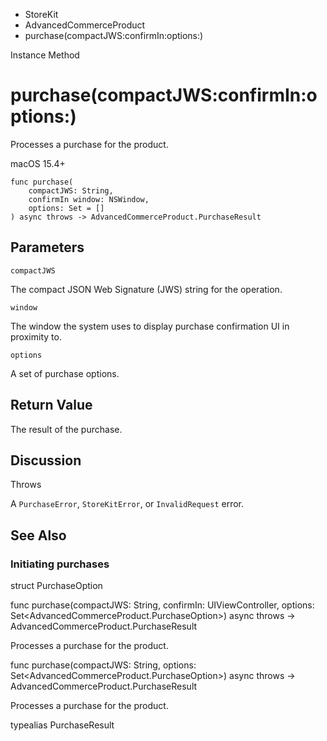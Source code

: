 

- StoreKit
- AdvancedCommerceProduct
-  purchase(compactJWS:confirmIn:options:) 

Instance Method

# purchase(compactJWS:confirmIn:options:)

Processes a purchase for the product.

macOS 15.4+

``` source
func purchase(
    compactJWS: String,
    confirmIn window: NSWindow,
    options: Set = []
) async throws -> AdvancedCommerceProduct.PurchaseResult
```

## Parameters 

`compactJWS`  

The compact JSON Web Signature (JWS) string for the operation.

`window`  

The window the system uses to display purchase confirmation UI in proximity to.

`options`  

A set of purchase options.

## Return Value

The result of the purchase.

## Discussion

Throws

A `PurchaseError`, `StoreKitError`, or `InvalidRequest` error.

## See Also

### Initiating purchases

struct PurchaseOption

func purchase(compactJWS: String, confirmIn: UIViewController, options: Set&lt;AdvancedCommerceProduct.PurchaseOption>) async throws -> AdvancedCommerceProduct.PurchaseResult

Processes a purchase for the product.

func purchase(compactJWS: String, options: Set&lt;AdvancedCommerceProduct.PurchaseOption>) async throws -> AdvancedCommerceProduct.PurchaseResult

Processes a purchase for the product.

typealias PurchaseResult

